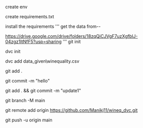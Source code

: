 create env


create requirements.txt


install the requirements
'''
get the data from--

https://drive.google.com/drive/folders/18zqQiCJVgF7uzXgfbIJ-04zgz1ItNfF5?usp=sharing
'''
git init


dvc init


dvc add data_given\winequality.csv


git add .


git commit -m "hello"

git add . && git commit -m "update1"


git branch -M main


git remote add origin https://github.com/Manikj11/wineq_dvc.git


git push -u origin main
